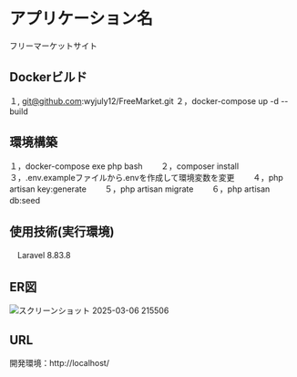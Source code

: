 # アプリケーション名
フリーマーケットサイト

## Dockerビルド
１, git@github.com:wyjuly12/FreeMarket.git
２，docker-compose up -d --build

## 環境構築
１，docker-compose exe php bash　　
２，composer install　　
３，.env.exampleファイルから.envを作成して環境変数を変更　　
４，php artisan key:generate　　
５，php artisan migrate　　
６，php artisan db:seed　　

## 使用技術(実行環境)
　Laravel 8.83.8　　

## ER図
![スクリーンショット 2025-03-06 215506](https://github.com/user-attachments/assets/1a75a973-5398-46c9-bee7-7c8d8da6ebc6)






## URL
開発環境：http://localhost/
